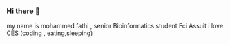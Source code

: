 ### Hi there 👋

my name is mohammed fathi , senior Bioinformatics student Fci Assuit 
i love CES (coding , eating,sleeping)
